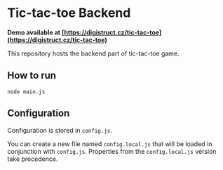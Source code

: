 # Tic-tac-toe Backend

**Demo available at [https://digistruct.cz/tic-tac-toe](https://digistruct.cz/tic-tac-toe)**

This repository hosts the backend part of tic-tac-toe game.

## How to run
```
node main.js
```

## Configuration
Configuration is stored in `config.js`.

You can create a new file named `config.local.js` that will be loaded in conjunction with `config.js`. Properties
from the `config.local.js` version take precedence.
